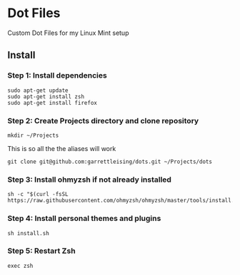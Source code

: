 # Dot Files
Custom Dot Files for my Linux Mint setup

## Install

### Step 1: Install dependencies
```
sudo apt-get update
sudo apt-get install zsh
sudo apt-get install firefox
```

### Step 2: Create Projects directory and clone repository
```
mkdir ~/Projects
```
This is so all the the aliases will work
```
git clone git@github.com:garrettleising/dots.git ~/Projects/dots
```

### Step 3: Install ohmyzsh if not already installed
```
sh -c "$(curl -fsSL https://raw.githubusercontent.com/ohmyzsh/ohmyzsh/master/tools/install.sh)"
```

### Step 4: Install personal themes and plugins
```
sh install.sh
```

### Step 5: Restart Zsh
```
exec zsh
```
